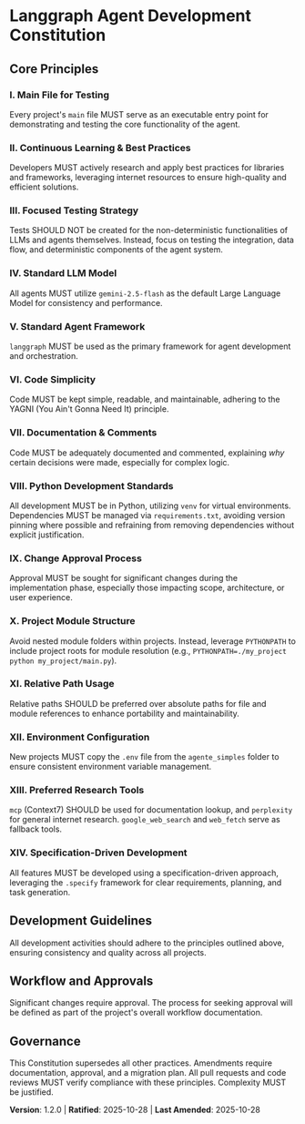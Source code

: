 <!--
Sync Impact Report:
Version change: 1.1.0 -> 1.2.0
List of modified principles: XIV. Specification-Driven Development (added)
Added sections: XIV. Specification-Driven Development
Removed sections: None
Templates requiring updates: 
- .specify/templates/plan-template.md ⚠ pending
- .specify/templates/spec-template.md ⚠ pending
- .specify/templates/tasks-template.md ⚠ pending
- .specify/templates/commands/*.md ⚠ pending
Follow-up TODOs: None
-->
# Langgraph Agent Development Constitution

## Core Principles

### I. Main File for Testing
Every project's `main` file MUST serve as an executable entry point for demonstrating and testing the core functionality of the agent.

### II. Continuous Learning & Best Practices
Developers MUST actively research and apply best practices for libraries and frameworks, leveraging internet resources to ensure high-quality and efficient solutions.

### III. Focused Testing Strategy
Tests SHOULD NOT be created for the non-deterministic functionalities of LLMs and agents themselves. Instead, focus on testing the integration, data flow, and deterministic components of the agent system.

### IV. Standard LLM Model
All agents MUST utilize `gemini-2.5-flash` as the default Large Language Model for consistency and performance.

### V. Standard Agent Framework
`langgraph` MUST be used as the primary framework for agent development and orchestration.

### VI. Code Simplicity
Code MUST be kept simple, readable, and maintainable, adhering to the YAGNI (You Ain't Gonna Need It) principle.

### VII. Documentation & Comments
Code MUST be adequately documented and commented, explaining *why* certain decisions were made, especially for complex logic.

### VIII. Python Development Standards
All development MUST be in Python, utilizing `venv` for virtual environments. Dependencies MUST be managed via `requirements.txt`, avoiding version pinning where possible and refraining from removing dependencies without explicit justification.

### IX. Change Approval Process
Approval MUST be sought for significant changes during the implementation phase, especially those impacting scope, architecture, or user experience.

### X. Project Module Structure
Avoid nested module folders within projects. Instead, leverage `PYTHONPATH` to include project roots for module resolution (e.g., `PYTHONPATH=./my_project python my_project/main.py`).

### XI. Relative Path Usage
Relative paths SHOULD be preferred over absolute paths for file and module references to enhance portability and maintainability.

### XII. Environment Configuration
New projects MUST copy the `.env` file from the `agente_simples` folder to ensure consistent environment variable management.

### XIII. Preferred Research Tools
`mcp` (Context7) SHOULD be used for documentation lookup, and `perplexity` for general internet research. `google_web_search` and `web_fetch` serve as fallback tools.

### XIV. Specification-Driven Development
All features MUST be developed using a specification-driven approach, leveraging the `.specify` framework for clear requirements, planning, and task generation.

## Development Guidelines

All development activities should adhere to the principles outlined above, ensuring consistency and quality across all projects.

## Workflow and Approvals

Significant changes require approval. The process for seeking approval will be defined as part of the project's overall workflow documentation.

## Governance

This Constitution supersedes all other practices. Amendments require documentation, approval, and a migration plan. All pull requests and code reviews MUST verify compliance with these principles. Complexity MUST be justified.

**Version**: 1.2.0 | **Ratified**: 2025-10-28 | **Last Amended**: 2025-10-28